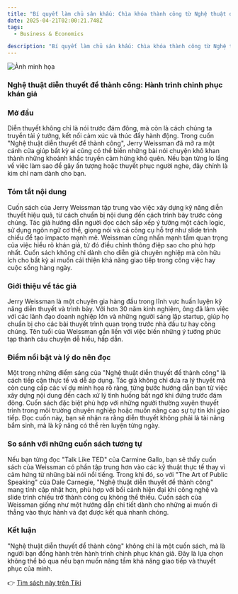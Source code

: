 ```yaml
---
title: "Bí quyết làm chủ sân khấu: Chìa khóa thành công từ Nghệ thuật diễn thuyết"
date: 2025-04-21T02:00:21.748Z
tags:
  - Business & Economics

description: "Bí quyết làm chủ sân khấu: Chìa khóa thành công từ Nghệ thuật diễn thuyết"
---
```


![Ảnh minh họa](https://images.unsplash.com/photo-1598065412434-6544dc76f81f?crop=entropy&cs=tinysrgb&fit=max&fm=jpg&ixid=M3w3MzA0NDl8MHwxfHNlYXJjaHwxfHxOZ2glRTElQkIlODclMjB0aHUlRTElQkElQUR0JTIwZGklRTElQkIlODVuJTIwdGh1eSVFMSVCQSVCRnQlMjAlQzQlOTElRTElQkIlODMlMjB0aCVDMyVBMG5oJTIwYyVDMyVCNG5nfGVufDB8fHx8MTc0NTIwMDgyMXww&ixlib=rb-4.0.3&q=80&w=400) 

 ### Nghệ thuật diễn thuyết để thành công: Hành trình chinh phục khán giả

<h3>Mở đầu</h3>
Diễn thuyết không chỉ là nói trước đám đông, mà còn là cách chúng ta truyền tải ý tưởng, kết nối cảm xúc và thúc đẩy hành động. Trong cuốn "Nghệ thuật diễn thuyết để thành công", Jerry Weissman đã mở ra một cánh cửa giúp bất kỳ ai cũng có thể biến những bài nói chuyện khô khan thành những khoảnh khắc truyền cảm hứng khó quên. Nếu bạn từng lo lắng về việc làm sao để gây ấn tượng hoặc thuyết phục người nghe, đây chính là kim chỉ nam dành cho bạn.

<h3>Tóm tắt nội dung</h3>
Cuốn sách của Jerry Weissman tập trung vào việc xây dựng kỹ năng diễn thuyết hiệu quả, từ cách chuẩn bị nội dung đến cách trình bày trước công chúng. Tác giả hướng dẫn người đọc cách sắp xếp ý tưởng một cách logic, sử dụng ngôn ngữ cơ thể, giọng nói và cả công cụ hỗ trợ như slide trình chiếu để tạo impacto mạnh mẽ. Weissman cũng nhấn mạnh tầm quan trọng của việc hiểu rõ khán giả, từ đó điều chỉnh thông điệp sao cho phù hợp nhất. Cuốn sách không chỉ dành cho diễn giả chuyên nghiệp mà còn hữu ích cho bất kỳ ai muốn cải thiện khả năng giao tiếp trong công việc hay cuộc sống hàng ngày.

<h3>Giới thiệu về tác giả</h3>
Jerry Weissman là một chuyên gia hàng đầu trong lĩnh vực huấn luyện kỹ năng diễn thuyết và trình bày. Với hơn 30 năm kinh nghiệm, ông đã làm việc với các lãnh đạo doanh nghiệp lớn và những người sáng lập startup, giúp họ chuẩn bị cho các bài thuyết trình quan trọng trước nhà đầu tư hay công chúng. Tên tuổi của Weissman gắn liền với việc biến những ý tưởng phức tạp thành câu chuyện dễ hiểu, hấp dẫn.

<h3>Điểm nổi bật và lý do nên đọc</h3>
Một trong những điểm sáng của "Nghệ thuật diễn thuyết để thành công" là cách tiếp cận thực tế và dễ áp dụng. Tác giả không chỉ đưa ra lý thuyết mà còn cung cấp các ví dụ minh họa rõ ràng, từng bước hướng dẫn bạn từ việc xây dựng nội dung đến cách xử lý tình huống bất ngờ khi đứng trước đám đông. Cuốn sách đặc biệt phù hợp với những người thường xuyên thuyết trình trong môi trường chuyên nghiệp hoặc muốn nâng cao sự tự tin khi giao tiếp. Đọc cuốn này, bạn sẽ nhận ra rằng diễn thuyết không phải là tài năng bẩm sinh, mà là kỹ năng có thể rèn luyện từng ngày.

<h3>So sánh với những cuốn sách tương tự</h3>
Nếu bạn từng đọc "Talk Like TED" của Carmine Gallo, bạn sẽ thấy cuốn sách của Weissman có phần tập trung hơn vào các kỹ thuật thực tế thay vì cảm hứng từ những bài nói nổi tiếng. Trong khi đó, so với "The Art of Public Speaking" của Dale Carnegie, "Nghệ thuật diễn thuyết để thành công" mang tính cập nhật hơn, phù hợp với bối cảnh hiện đại khi công nghệ và slide trình chiếu trở thành công cụ không thể thiếu. Cuốn sách của Weissman giống như một hướng dẫn chi tiết dành cho những ai muốn đi thẳng vào thực hành và đạt được kết quả nhanh chóng.

<h3>Kết luận</h3>
"Nghệ thuật diễn thuyết để thành công" không chỉ là một cuốn sách, mà là người bạn đồng hành trên hành trình chinh phục khán giả. Đây là lựa chọn không thể bỏ qua nếu bạn muốn nâng tầm khả năng giao tiếp và thuyết phục của mình.

👉 [Tìm sách này trên Tiki](https://tiki.vn/search?q=Ngh%E1%BB%87%20thu%E1%BA%ADt%20di%E1%BB%85n%20thuy%E1%BA%BFt%20%C4%91%E1%BB%83%20th%C3%A0nh%20c%C3%B4ng)